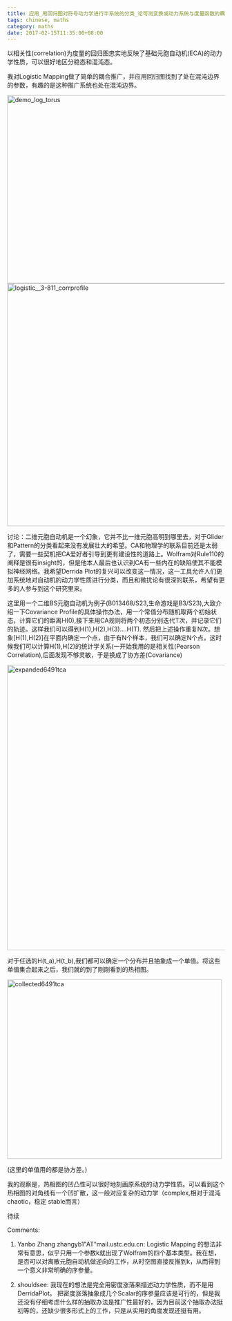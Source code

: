 ```yaml
---
title: 应用_用回归图对符号动力学进行半系统的分类_论可测变换或动力系统与度量函数的耦合暨微扰论的拓展
tags: chinese, maths
category: maths
date: 2017-02-15T11:35:00+08:00
---
```


以相关性(correlation)为度量的回归图忠实地反映了基础元胞自动机(ECA)的动力学性质，可以很好地区分稳态和混沌态。

我对Logistic Mapping做了简单的耦合推广，并应用回归图找到了处在混沌边界的参数，有趣的是这种推广系统也处在混沌边界。

<img class="alignnone size-full wp-image-253" src="{{static}}/wp-content/uploads/2017/02/demo_log_torus.jpg" alt="demo_log_torus" width="2409" height="436" />

<img class="alignnone size-full wp-image-304" src="{{static}}/wp-content/uploads/2017/02/logistic__3-811_corrprofile.jpg" alt="logistic__3-811_corrprofile" width="1000" height="563" />

讨论：二维元胞自动机是一个幻象，它并不比一维元胞高明到哪里去，对于Glider和Pattern的分类看起来没有发展壮大的希望。CA和物理学的联系目前还是太弱了，需要一些契机把CA爱好者引导到更有建设性的道路上。Wolfram对Rule110的阐释是很有insight的，但是他本人最后也认识到CA有一些内在的缺陷使其不能模拟神经网络。我希望Derrida Plot的复兴可以改变这一情况，这一工具允许人们更加系统地对自动机的动力学性质进行分类，而且和微扰论有很深的联系，希望有更多的人参与到这个研究里来。

这里用一个二维BS元胞自动机为例子(B013468/S23,生命游戏是B3/S23),大致介绍一下Covariance Profile的具体操作办法，用一个常值分布随机取两个初始状态，计算它们的距离H(0),接下来用CA规则将两个初态分别迭代T次，并记录它们的轨迹。这样我们可以得到H(1),H(2),H(3)....H(T). 然后把上述操作重复N次。想象[H(1),H(2)]在平面内确定一个点，由于有N个样本，我们可以确定N个点，这时候我们可以计算H(1),H(2)的统计学关系(一开始我用的是相关性(Pearson Correlation),后面发现不够灵敏，于是换成了协方差(Covariance)

<img class="alignnone size-full wp-image-306" src="{{static}}/wp-content/uploads/2017/02/expanded6491tca.jpg" alt="expanded6491tca" width="735" height="661" />

对于任选的H(t_a),H(t_b),我们都可以确定一个分布并且抽象成一个单值。将这些单值集合起来之后，我们就的到了刚刚看到的热相图。

<img class="alignnone size-full wp-image-308" src="{{static}}/wp-content/uploads/2017/02/collected6491tca.jpg" alt="collected6491tca" width="497" height="416" />

(这里的单值用的都是协方差。)

我的观察是，热相图的凹凸性可以很好地刻画原系统的动力学性质。可以看到这个热相图的对角线有一个凹扩散，这一般对应复杂的动力学（complex,相对于混沌 chaotic，稳定 stable而言）

待续

Comments: 

1. Yanbo Zhang zhangyb1"AT"mail.ustc.edu.cn: Logistic Mapping 的想法非常有意思，似乎只用一个参数k就出现了Wolfram的四个基本类型。我在想，是否可以对离散元胞自动机做逆向的工作，从时空图直接反推到k，从而得到一个意义非常明确的序参量。

1. shouldsee: 我现在的想法是完全用密度涨落来描述动力学性质，而不是用DerridaPlot。 把密度涨落抽象成几个Scalar的序参量应该是可行的，但是我还没有仔细考虑什么样的抽取办法是推广性最好的，因为目前这个抽取办法挺初等的，还缺少很多形式上的工作，只是从实用的角度发现还挺有用。